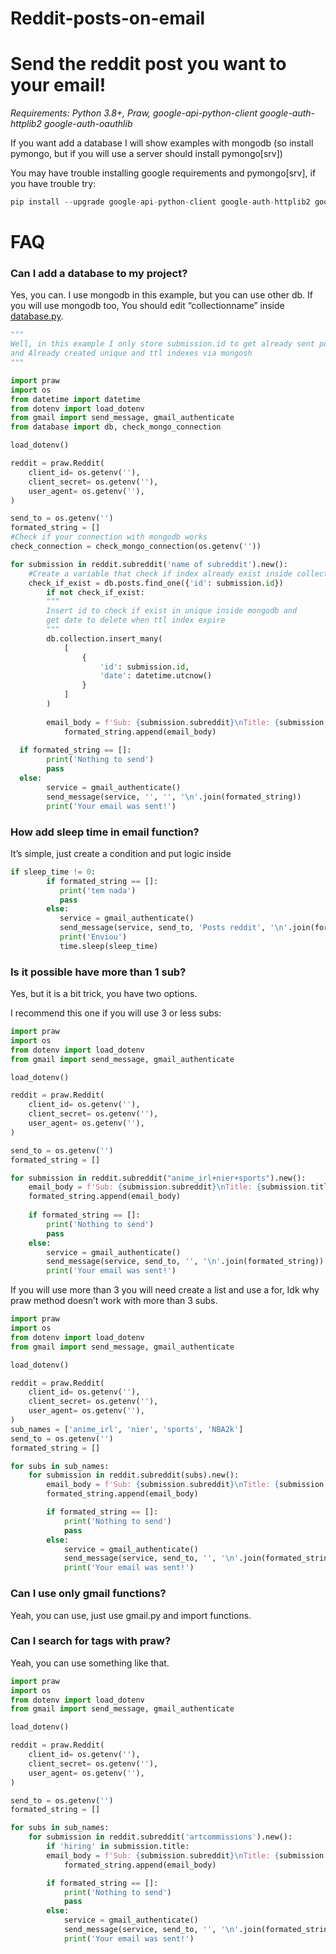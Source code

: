 # Reddit-posts-on-email 

Send the reddit post you want to your email!
=============================================

*Requirements: Python 3.8+, Praw, google-api-python-client google-auth-httplib2 google-auth-oauthlib*

If you want add a database I will show examples with mongodb (so install pymongo, but if you will use a server should install pymongo[srv])

You may have trouble installing google requirements and pymongo[srv], if you have trouble try:

```Python
pip install --upgrade google-api-python-client google-auth-httplib2 google-auth-oauthlib pymongo[srv]
```
# FAQ

### Can I add a database to my project?

Yes, you can. I use mongodb in this example, but you can use other db. If you will use mongodb too, You should edit  “collectionname” inside [database.py](http://database.py).

```Python
"""
Well, in this example I only store submission.id to get already sent posts in subreddit
and Already created unique and ttl indexes via mongosh 
"""

import praw
import os
from datetime import datetime
from dotenv import load_dotenv
from gmail import send_message, gmail_authenticate 
from database import db, check_mongo_connection

load_dotenv()

reddit = praw.Reddit(
    client_id= os.getenv(''),
    client_secret= os.getenv(''),
    user_agent= os.getenv(''),
)

send_to = os.getenv('')
formated_string = []
#Check if your connection with mongodb works
check_connection = check_mongo_connection(os.getenv(''))

for submission in reddit.subreddit('name of subreddit').new():  
    #Create a variable that check if index already exist inside collection
	check_if_exist = db.posts.find_one({'id': submission.id})
		if not check_if_exist:
		"""
		Insert id to check if exist in unique inside mongodb and 
		get date to delete when ttl index expire
		"""	
		db.collection.insert_many(
			[
				{
					'id': submission.id,
					'date': datetime.utcnow()
				}
			]	
		)
                           
		email_body = f'Sub: {submission.subreddit}\nTitle: {submission.title}\nLink: reddit.com/{submission.permalink}\n'
    		formated_string.append(email_body)
    
  if formated_string == []:
        print('Nothing to send')
        pass
  else:
        service = gmail_authenticate()
        send_message(service, '', '', '\n'.join(formated_string))
        print('Your email was sent!')
``` 
### How add sleep time in email function?

It’s simple, just create a condition and put logic inside

```Python
if sleep_time != 0:
        if formated_string == []:
           print('tem nada')
           pass
        else:
           service = gmail_authenticate()
           send_message(service, send_to, 'Posts reddit', '\n'.join(formated_string))
           print('Enviou')
           time.sleep(sleep_time)
```
### Is it possible have more than 1 sub?

Yes, but it is a bit trick, you have two options.

I recommend this one if you will use 3 or less subs:
```Python
import praw
import os
from dotenv import load_dotenv
from gmail import send_message, gmail_authenticate 

load_dotenv()

reddit = praw.Reddit(
    client_id= os.getenv(''),
    client_secret= os.getenv(''),
    user_agent= os.getenv(''),
)

send_to = os.getenv('')
formated_string = []

for submission in reddit.subreddit("anime_irl+nier+sports").new():  
    email_body = f'Sub: {submission.subreddit}\nTitle: {submission.title}\nLink: reddit.com/{submission.permalink}\n'
    formated_string.append(email_body)
    
    if formated_string == []:
        print('Nothing to send')
        pass
    else:
        service = gmail_authenticate()
        send_message(service, send_to, '', '\n'.join(formated_string))
        print('Your email was sent!')

```
If you will use more than 3 you will need create a list and use a for, Idk why praw method doesn’t work with more than 3 subs.
```Python
import praw
import os
from dotenv import load_dotenv
from gmail import send_message, gmail_authenticate 

load_dotenv()

reddit = praw.Reddit(
    client_id= os.getenv(''),
    client_secret= os.getenv(''),
    user_agent= os.getenv(''),
)
sub_names = ['anime_irl', 'nier', 'sports', 'NBA2k']
send_to = os.getenv('')
formated_string = []

for subs in sub_names:
    for submission in reddit.subreddit(subs).new():  
        email_body = f'Sub: {submission.subreddit}\nTitle: {submission.title}\nLink: reddit.com/{submission.permalink}\n'
        formated_string.append(email_body)

        if formated_string == []:
            print('Nothing to send')
            pass
        else:
            service = gmail_authenticate()
            send_message(service, send_to, '', '\n'.join(formated_string))
            print('Your email was sent!')
```
### Can I use only gmail functions?

Yeah, you can use, just use gmail.py and import functions.

### Can I search for tags with praw?

Yeah, you can use something like that.
```Python
import praw
import os
from dotenv import load_dotenv
from gmail import send_message, gmail_authenticate 

load_dotenv()

reddit = praw.Reddit(
    client_id= os.getenv(''),
    client_secret= os.getenv(''),
    user_agent= os.getenv(''),
)

send_to = os.getenv('')
formated_string = []

for subs in sub_names:
    for submission in reddit.subreddit('artcommissions').new():  
        if 'hiring' in submission.title:
		email_body = f'Sub: {submission.subreddit}\nTitle: {submission.title}\nLink: reddit.com/{submission.permalink}\n'
        	formated_string.append(email_body)

        if formated_string == []:
            print('Nothing to send')
            pass
        else:
            service = gmail_authenticate()
            send_message(service, send_to, '', '\n'.join(formated_string))
            print('Your email was sent!')
```
